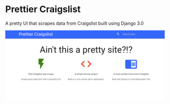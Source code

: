 # Prettier Craigslist
A pretty UI that scrapes data from Craigslist built using 
Django 3.0

![Website Screenshot](prettier_craigslist.png "Website Screenshot")

